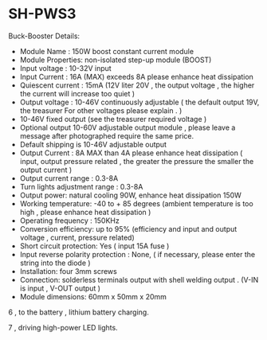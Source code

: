 # SH-PWS3

Buck-Booster Details:
* Module Name : 150W boost constant current module
* Module Properties: non-isolated step-up module (BOOST)
* Input voltage : 10-32V input
* Input Current : 16A (MAX) exceeds 8A please enhance heat dissipation
* Quiescent current : 15mA (12V liter 20V , the output voltage , the higher the current will increase too quiet )
* Output voltage : 10-46V continuously adjustable ( the default output 19V, the treasurer For other voltages please explain . )
* 10-46V fixed output (see the treasurer required voltage )
* Optional output 10-60V adjustable output module , please leave a message after photographed require the same price.
* Default shipping is 10-46V adjustable output
* Output Current : 8A MAX than 4A please enhance heat dissipation ( input, output pressure related , the greater the pressure the smaller the output current )
* Output current range : 0.3-8A
* Turn lights adjustment range : 0.3-8A
* Output power: natural cooling 90W, enhance heat dissipation 150W
* Working temperature: -40 to + 85 degrees (ambient temperature is too high , please enhance heat dissipation )
* Operating frequency : 150KHz
* Conversion efficiency: up to 95% (efficiency and input and output voltage , current, pressure related)
* Short circuit protection: Yes ( input 15A fuse )
* Input reverse polarity protection : None, ( if necessary, please enter the string into the diode )
* Installation: four 3mm screws
* Connection: solderless terminals output with shell welding output . (V-IN is input , V-OUT output )
* Module dimensions:  60mm x 50mm x 20mm


6 , to the battery , lithium battery charging.

7 , driving high-power LED lights.
